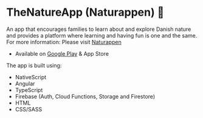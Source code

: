 # TheNatureApp (Naturappen) 🌻
An app that encourages families to learn about and explore Danish nature and 
provides a platform where learning and having fun is one and the same. 
For more information: Please visit [Naturappen](https://www.naturappen.dk/)
- Available on [Google Play](https://play.google.com/store/apps/details?id=natur.appen&hl=da) & App Store

The app is built using:
- NativeScript
- Angular
- TypeScript
- Firebase (Auth, Cloud Functions, Storage and Firestore)
- HTML
- CSS/SASS

